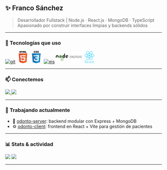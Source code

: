## ✨ Franco Sánchez

> Desarrollador Fullstack | Node.js · React.js · MongoDB · TypeScript  
> Apasionado por construir interfaces limpias y backends sólidos

---

### 🚀 Tecnologías que uso

<p align="left">
  <a href="https://git-scm.com/" target="_blank"><img src="https://www.vectorlogo.zone/logos/git-scm/git-scm-icon.svg" alt="git" width="40" height="40"/></a>
  <a href="https://www.w3.org/html/" target="_blank"><img src="https://raw.githubusercontent.com/devicons/devicon/master/icons/html5/html5-original-wordmark.svg" alt="html5" width="40" height="40"/></a>
  <a href="https://www.w3schools.com/css/" target="_blank"><img src="https://raw.githubusercontent.com/devicons/devicon/master/icons/css3/css3-original-wordmark.svg" alt="css3" width="40" height="40"/></a>
  <a href="https://ejs.co/" target="_blank"><img src="https://kubik-rubik.de/images/joomla-extensions/ejs-logo-b300.png" alt="ejs" width="40" height="40"/></a>
  <a href="https://nodejs.org" target="_blank"><img src="https://raw.githubusercontent.com/devicons/devicon/master/icons/nodejs/nodejs-original-wordmark.svg" alt="nodejs" width="40" height="40"/></a>
  <a href="https://expressjs.com" target="_blank"><img src="https://raw.githubusercontent.com/devicons/devicon/master/icons/express/express-original-wordmark.svg" alt="express" width="40" height="40"/></a>
  <a href="https://reactjs.org/" target="_blank"><img src="https://raw.githubusercontent.com/devicons/devicon/master/icons/react/react-original-wordmark.svg" alt="react" width="40" height="40"/></a>
</p>

---

### 📫 Conectemos

<p>
  <a href="https://twitter.com/francocsanchez" target="_blank">
    <img src="https://img.shields.io/badge/Twitter-%231DA1F2.svg?style=for-the-badge&logo=Twitter&logoColor=white" />
  </a>
  <a href="https://instagram.com/francocsanchez" target="_blank">
    <img src="https://img.shields.io/badge/Instagram-%23E4405F.svg?style=for-the-badge&logo=Instagram&logoColor=white" />
  </a>
</p>

---

### 📂 Trabajando actualmente

- 🔧 [odonto-server](https://github.com/francocsanchez/odonto-server): backend modular con Express + MongoDB
- ⚙️ [odonto-client](https://github.com/francocsanchez/odonto-client): frontend en React + Vite para gestión de pacientes

---

### 📊 Stats & actividad

<p align="left">
  <img src="https://github-readme-stats.vercel.app/api?username=francocsanchez&show_icons=true&theme=radical" height="165" />
  <img src="https://github-readme-stats.vercel.app/api/top-langs/?username=francocsanchez&layout=compact&theme=radical" height="165" />
</p>

---

